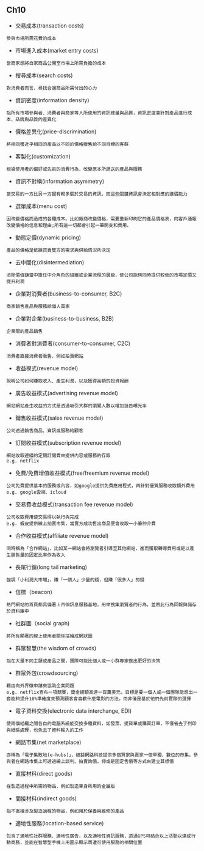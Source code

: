 ## __Ch10__ ##
- 交易成本(transaction costs)
```
參與市場所需花費的成本
```
- 市場進入成本(market entry costs)
```
當商家想將自家商品公開至市場上所需負擔的成本
```
- 搜尋成本(search costs)
```
對消費者而言，尋找合適商品所需付出的心力
```
- 資訊密度(information density)
```
指所有市場參與者、消費者與商家等人所使用的資訊總量與品質，資訊密度會針對產品進行成本、品牌與品質的差異化
```
- 價格差異化(price-discrimination)
```
將相同獲近乎相同的產品以不同的價格販售給不同目標的客群
```
- 客製化(customization)
```
根據使用者的偏好或先前的消費行為，改變原本所遞送的產品與服務
```
- 資訊不對稱(information asymmetry)
```
當交易的一方比另一方握有較多關於交易的資訊，而這些關鍵資訊會決定相對應的議價能力
```
- 選單成本(menu cost)
```
因改變價格而造成的各種成本。比如廠商改變價格，需要重新印刷它的產品價格表，向客戶通報改變價格的信息和理由;所有這一切都會引起一筆開支和費用。
```
- 動態定價(dynamic pricing)
```
產品的價格是依據買賣雙方的需求與供給情況所決定
```
- 去中間化(disintermediation)
```
消除價值鏈當中擔任中介角色的組織或企業流程的層級，使公司能夠同時提供較低的市場定價又提升利潤
```
- 企業對消費者(business-to-consumer, B2C)
```
商家銷售產品與服務給個人買家
```
- 企業對企業(business-to-business, B2B)
```
企業間的產品銷售
```
- 消費者對消費者(consumer-to-consumer, C2C)
```
消費者直接消費者販售，例如拍賣網站
```
- 收益模式(revenue model)
```
說明公司如何賺取收入、產生利潤，以及獲得高額的投資報酬
```
- 廣告收益模式(advertising revenue model)
```
網站網站產生收益的方式是透過吸引大群的瀏覽人數以增加逛告曝光率
```
- 銷售收益模式(sales revenue model)
```
公司透過銷售商品、資訊或服務給顧客
```
- 訂閱收益模式(subscription revenue model)
```
網站收取連續的定期訂閱費來提供內容或服務的存取
e.g. netflix
```
- 免費/免費增值收益模式(free/freemium revenue model)
```
公司免費提供基本的服務或內容，如google提供免費應用程式，再針對優質服務收取額外費用
e.g. google雲端、icloud
```
- 交易費收益模式(transaction fee revenue model)
```
公司收取費用使交易得以執行與完成
e.g. 蝦皮提供線上拍賣市集，當賣方成功售出商品便會收取一小筆仲介費
```
- 合作收益模式(affiliate revenue model)
```
同時稱為「合作網站」，比如某一網站會將瀏覽者引導至其他網站，進而獲取轉導費用或是以產生銷售量的固定比率作為收入
```
- 長尾行銷(long tail marketing)
```
強調「小利潤大市場」，賺「一個人」少量的錢，但賺「很多人」的錢
```
- 信標（beacon)
```
熱門網站的首頁都具備著上百個訊息服務基地，用來搜集瀏覽者的行為，並將此行為回報與儲存於資料庫中
```
- 社群圖（social graph)
```
將所有顯著的線上使用者關係描繪成網狀圖
```
- 群眾智慧(the wisdom of crowds)
```
指在大量不同主題或產品之間，團隊可能比個人或一小群專家做出更好的決策
```
- 群眾外包(crowdsourcing)
```
藉由向外界徵申請來協助企業問題
e.g. netflix宣布一項競賽，獎金總額高達一百萬美元，目標是要一個人或一個團隊能想出一套能夠提升10%準確度來預測顧客會喜歡什麼電影的方法，而非僅是基於他們先前實際的選擇
```
- 電子資料交換(electronic data interchange, EDI)
```
使兩個組織之間各自的電腦系統能交換多種資料，如發票、提貨單或購買訂單，不僅省去了列印與紙張處理，也免去了資料輸入的工作
```
- 網路市集(net marketplace)
```
亦稱為「電子集散地(e-hubs)」，根據網路科技提供多個買家與賣家一個單獨、數位的市集。參與者在網路市集上可透過線上談判、拍賣詢價，抑或是固定售價等方式來建立其標價
```
- 直接材料(direct goods)
```
在製造過程中所需的物品，例如製造車身所用的金屬版
```
- 間接材料(indirect goods)
```
指不直接涉及製造過程的物品，例如用於保養與維修的產品
```
- 適地性服務(location-based service)
```
包含了適地性社群服務、適地性廣告，以及適地性資訊服務，透過GPS可結合以上活動以達成行動商務，並能在智慧型手機上用圖示顯示周遭可使用服務的相關位置
```